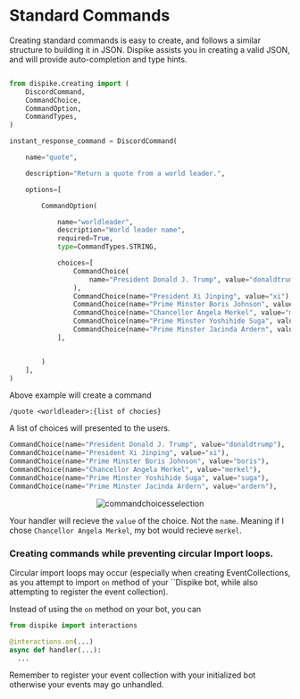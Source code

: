 # Standard Commands

Creating standard commands is easy to create, and follows a similar structure to building it in JSON. 
Dispike assists you in creating a valid JSON, and will provide auto-completion and type hints.

```python

from dispike.creating import (
    DiscordCommand,
    CommandChoice,
    CommandOption,
    CommandTypes,
)

instant_response_command = DiscordCommand(

    name="quote",

    description="Return a quote from a world leader.",

    options=[

        CommandOption(

            name="worldleader",
            description="World leader name",
            required=True,
            type=CommandTypes.STRING,

            choices=[
                CommandChoice(
                    name="President Donald J. Trump", value="donaldtrump"
                ),
                CommandChoice(name="President Xi Jinping", value="xi"),
                CommandChoice(name="Prime Minster Boris Johnson", value="boris"),
                CommandChoice(name="Chancellor Angela Merkel", value="merkel"),
                CommandChoice(name="Prime Minster Yoshihide Suga", value="suga"),
                CommandChoice(name="Prime Minster Jacinda Ardern", value="ardern"),
            ],


        )
    ],
)
```

Above example will create a command 

```
/quote <worldleader>:{list of chocies}
```

A list of choices will presented to the users.

```python
CommandChoice(name="President Donald J. Trump", value="donaldtrump"),
CommandChoice(name="President Xi Jinping", value="xi"),
CommandChoice(name="Prime Minster Boris Johnson", value="boris"),
CommandChoice(name="Chancellor Angela Merkel", value="merkel"),
CommandChoice(name="Prime Minster Yoshihide Suga", value="suga"),
CommandChoice(name="Prime Minster Jacinda Ardern", value="ardern"),
```

<p align="center">
  <img src="../images/exampleChoicesStandard.png" alt="commandchoicesselection"></a>
</p>


Your handler will recieve the ``value`` of the choice. Not the ``name``.
Meaning if I chose ``Chancellor Angela Merkel``, my bot would recieve ``merkel``.





### Creating commands while preventing circular Import loops.

Circular import loops may occur (especially when creating EventCollections, as you attempt to import ``on`` method of your ``Dispike bot, while also attempting to register the event collection). 

Instead of using the ``on`` method on your bot, you can 

```python
from dispike import interactions

@interactions.on(...)
async def handler(...):
  ...
```

Remember to register your event collection with your initialized bot otherwise your events may go unhandled.
